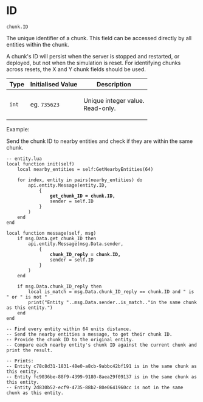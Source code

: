 # ID

`chunk.ID`

The unique identifier of a chunk. This field can be accessed directly by all entities within the chunk.&#x20;

A chunk's ID will persist when the server is stopped and restarted, or deployed, but not when the simulation is reset. For identifying chunks across resets, the X and Y chunk fields should be used.



| Type  | Initialised Value  | Description                                 |
| ----- | ------------------ | ------------------------------------------- |
| `int` | eg. `735623`       | <p>Unique integer value. <br>Read-only.</p> |



Example:

Send the chunk ID to nearby entities and check if they are within the same chunk.

<pre class="language-lua"><code class="lang-lua">-- entity.lua
local function init(self)
    local nearby_entities = self:GetNearbyEntities(64)
    
    for index, entity in pairs(nearby_entities) do
        api.entity.Message(entity.ID, 
            {
<strong>                get_chunk_ID = chunk.ID,
</strong>                sender = self.ID
            }
        )
    end
end

local function message(self, msg)
    if msg.Data.get_chunk_ID then
        api.entity.Message(msg.Data.sender, 
            {
<strong>                chunk_ID_reply = chunk.ID,
</strong>                sender = self.ID 
            }
        )
    end
        
    if msg.Data.chunk_ID_reply then
        local is_match = msg.Data.chunk_ID_reply == chunk.ID and " is " or " is not "
        print("Entity "..msg.Data.sender..is_match.."in the same chunk as this entity.")
    end
end

-- Find every entity within 64 units distance.
-- Send the nearby entities a message, to get their chunk ID.
-- Provide the chunk ID to the original entity.
-- Compare each nearby entity's chunk ID against the current chunk and print the result.

-- Prints:
-- Entity c78c8d31-1831-48e0-a8cb-9abbc42bf191 is in the same chunk as this entity.
-- Entity fc9036be-88f9-4399-9180-8aea29f09137 is in the same chunk as this entity.
-- Entity 2d830b52-ecf9-4735-88b2-80e0641960cc is not in the same chunk as this entity.
</code></pre>
